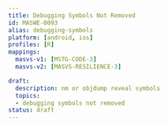 ```yaml
---
title: Debugging Symbols Not Removed
id: MASWE-0093
alias: debugging-symbols
platform: [android, ios]
profiles: [R]
mappings:
  masvs-v1: [MSTG-CODE-3]
  masvs-v2: [MASVS-RESILIENCE-3]

draft:
  description: nm or objdump reveal symbols
  topics:
  - debugging symbols not removed
status: draft
---
```


